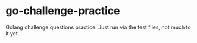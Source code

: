 # go-challenge-practice
Golang challenge questions practice. Just run via the test files, not much to it yet.
